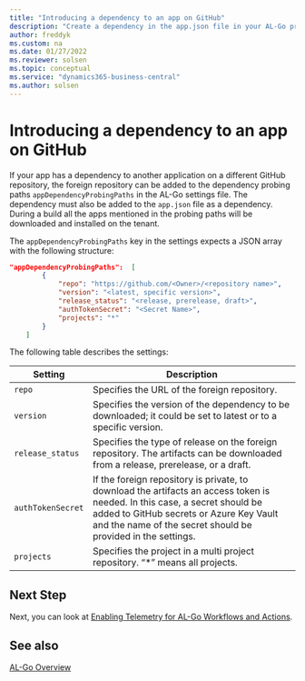```yaml
---
title: "Introducing a dependency to an app on GitHub"
description: "Create a dependency in the app.json file in your AL-Go project for Business Central."
author: freddyk
ms.custom: na
ms.date: 01/27/2022
ms.reviewer: solsen
ms.topic: conceptual
ms.service: "dynamics365-business-central"
ms.author: solsen
---
```



# Introducing a dependency to an app on GitHub

If your app has a dependency to another application on a different GitHub repository, the foreign repository can be added to the dependency probing paths `appDependencyProbingPaths` in the AL-Go settings file. The dependency must also be added to the `app.json` file as a dependency. During a build all the apps mentioned in the probing paths will be downloaded and installed on the tenant.

The `appDependencyProbingPaths` key in the settings expects a JSON array with the following structure:

```json
"appDependencyProbingPaths":  [
        {
            "repo": "https://github.com/<Owner>/<repository name>",
            "version": "<latest, specific version>",
            "release_status": "<release, prerelease, draft>",
            "authTokenSecret": "<Secret Name>",
            "projects": "*"
        }
    ]
```

The following table describes the settings:

|Setting|Description|
|-------|-----------|
|`repo`|Specifies the URL of the foreign repository.|
|`version`|Specifies the version of the dependency to be downloaded; it could be set to latest or to a specific version.|
|`release_status`|Specifies the type of release on the foreign repository. The artifacts can be downloaded from a release, prerelease, or a draft.|
|`authTokenSecret`|If the foreign repository is private, to download the artifacts an access token is needed. In this case, a secret should be added to GitHub secrets or Azure Key Vault and the name of the secret should be provided in the settings.|
|`projects`|Specifies the project in a multi project repository. “*” means all projects.|

## Next Step

Next, you can look at [Enabling Telemetry for AL-Go Workflows and Actions](algo-enabling-telemetry.md).

## See also

[AL-Go Overview](algo-overview.md)  